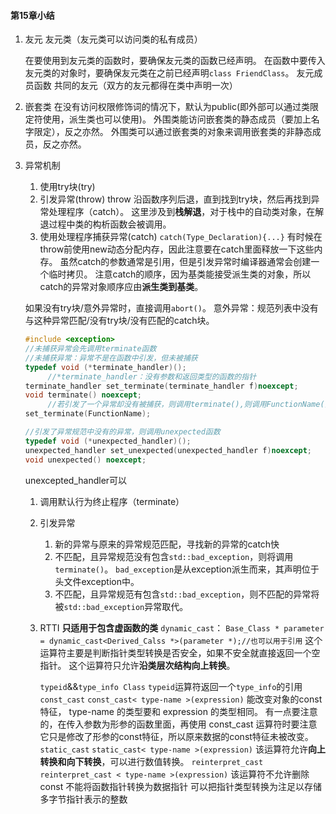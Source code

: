 #### 第15章小结

1. 友元
   友元类（友元类可以访问类的私有成员）
   	<!--在使用的时候要注意声明的顺序-->
   	在要使用到友元类的函数时，要确保友元类的函数已经声明。
   	在函数中要传入友元类的对象时，要确保友元类在之前已经声明`class FriendClass`。
   友元成员函数
   共同的友元（双方的友元都得在类中声明一次）

2. 嵌套类
   在没有访问权限修饰词的情况下，默认为public(即外部可以通过类限定符使用，派生类也可以使用)。
   外围类能访问嵌套类的静态成员（要加上名字限定），反之亦然。
   外围类可以通过嵌套类的对象来调用嵌套类的非静态成员，反之亦然。

3. 异常机制

   1. 使用try块(try)
   2. 引发异常(throw)
      throw 沿函数序列后退，直到找到try块，然后再找到异常处理程序（catch）。
      这里涉及到**栈解退**，对于栈中的自动类对象，在解退过程中类的构析函数会被调用。
   3. 使用处理程序捕获异常(catch)
      `catch(Type_Declaration){...}`
      有时候在throw前使用new动态分配内存，因此注意要在catch里面释放一下这些内存。
      虽然catch的参数通常是引用，但是引发异常时编译器通常会创建一个临时拷贝。
      注意catch的顺序，因为基类能接受派生类的对象，所以catch的异常对象顺序应由**派生类到基类**。

   如果没有try块/意外异常时，直接调用`abort()`。
   意外异常：规范列表中没有与这种异常匹配/没有try块/没有匹配的catch块。

   ```c++
   #include <exception>
   //未捕获异常会先调用terminate函数
   //未捕获异常：异常不是在函数中引发，但未被捕获
   typedef void (*terminate_handler)(); 
   		//*terminate_handler：没有参数和返回类型的函数的指针
   terminate_handler set_terminate(terminate_handler f)noexcept;
   void terminate() noexcept;
   		//若引发了一个异常却没有被捕获，则调用terminate(),则调用FunctionName()
   set_terminate(FunctionName);
   
   //引发了异常规范中没有的异常，则调用unexpected函数
   typedef void (*unexpected_handler)(); 
   unexpected_handler set_unexpected(unexpected_handler f)noexcept;
   void unexpected() noexcept;
   ```

   unexcepted_handler可以

   1. 调用默认行为终止程序（terminate）

   2. 引发异常
      1. 新的异常与原来的异常规范匹配，寻找新的异常的catch快
      2. 不匹配，且异常规范没有包含`std::bad_exception`，则将调用`terminate()`。
         `bad_exception`是从exception派生而来，其声明位于头文件exception中。
      3. 不匹配，且异常规范有包含`std::bad_exception`，则不匹配的异常将被`std::bad_exception`异常取代。
      
   3. RTTI
      **只适用于包含虚函数的类**
      `dynamic_cast`：
                 `Base_Class * parameter = dynamic_cast<Derived_Calss *>(parameter *);//也可以用于引用`
                  这个运算符主要是判断指针类型转换是否安全，如果不安全就直接返回一个空指针。
                  这个运算符只允许**沿类层次结构向上转换**。

      `typeid`&&`type_info Class` 
      			`typeid`运算符返回一个`type_info`的引用
      `const_cast`
      			`const_cast< type-name >(expression)`
      			能改变对象的const特征， type-name 的类型要和 expression 的类型相同。
      			有一点要注意的，在传入参数为形参的函数里面，再使用 const_cast 运算符时要注意它只是修改了形参的const特征，所以原来数据的const特征未被改变。
      `static_cast`
      			`static_cast< type-name >(expression)`
      			该运算符允许**向上转换和向下转换**，可以进行数值转换。
      `reinterpret_cast`
      			`reinterpret_cast < type-name >(expression)`
      			该运算符不允许删除const 
      						  不能将函数指针转换为数据指针
      						  可以把指针类型转换为注足以存储多字节指针表示的整数
      			
